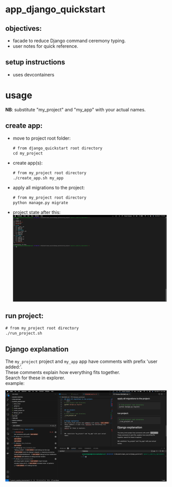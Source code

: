 # app_django_quickstart
## objectives:
- facade to reduce Django command ceremony typing.
- user notes for quick reference.

## setup instructions
- uses devcontainers

# usage
**NB**: substitute "my_project" and "my_app" with your actual names.

## create app:
- move to project root folder:
    ```shell
    # from django_quickstart root directory
    cd my_project
    ```
- create app(s):
    ```shell
    # from my_project root directory
    ./create_app.sh my_app
    ```

- apply all migrations to the project:
    ```shell
    # from my_project root directory
    python manage.py migrate
    ```
- project state after this:
![start system output](./docs/directory_tree.png)

## run project:
```shell
# from my_project root directory
./run_project.sh
```

## Django explanation
The `my_project` project and `my_app` app have comments with prefix 'user added:'. <br>
These comments explain how everything fits together. <br>
Search for these in explorer. <br>
example: <br>

![start system output](./docs/user_added_comments.png)
